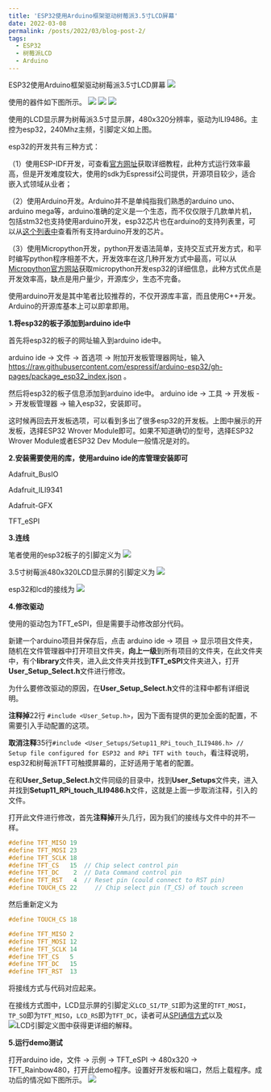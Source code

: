 ```yaml
---
title: 'ESP32使用Arduino框架驱动树莓派3.5寸LCD屏幕'
date: 2022-03-08
permalink: /posts/2022/03/blog-post-2/
tags:
  - ESP32
  - 树莓派LCD
  - Arduino
---
```


ESP32使用Arduino框架驱动树莓派3.5寸LCD屏幕
![](https://borninfreedom.github.io/images/blog2022/esp_show.jpg)


使用的器件如下图所示。
![](https://borninfreedom.github.io/images/blog2022/esp_total.jpg)
![](https://borninfreedom.github.io/images/blog2022/lcd.jpg)
![](https://borninfreedom.github.io/images/blog2022/esp32pins.jpg)

使用的LCD显示屏为树莓派3.5寸显示屏，480x320分辨率，驱动为ILI9486。主控为esp32，240Mhz主频，引脚定义如上图。

esp32的开发共有三种方式：

（1）使用ESP-IDF开发，可查看[官方网址](https://docs.espressif.com/projects/esp-idf/en/latest/esp32/get-started/index.html)获取详细教程，此种方式运行效率最高，但是开发难度较大，使用的sdk为Espressif公司提供，开源项目较少，适合嵌入式领域从业者；

（2）使用Arduino开发。Arduino并不是单纯指我们熟悉的arduino uno、arduino mega等，arduino准确的定义是一个生态，而不仅仅限于几款单片机，包括stm32也支持使用arduino开发，esp32芯片也在arduino的支持列表里，可以从[这个列表中](https://en.wikipedia.org/wiki/List_of_Arduino_boards_and_compatible_systems)查看所有支持arduino开发的芯片。

（3）使用Micropython开发，python开发语法简单，支持交互式开发方式，和平时编写python程序相差不大，开发效率在这几种开发方式中最高，可以从[Micropython官方网站](https://docs.micropython.org/en/latest/esp32/tutorial/intro.html)获取micropython开发esp32的详细信息，此种方式优点是开发效率高，缺点是用户量少，开源库少，生态不完备。


使用arduino开发是其中笔者比较推荐的，不仅开源库丰富，而且使用C++开发。Arduino的开源库基本上可以即拿即用。

**1.将esp32的板子添加到arduino ide中**

首先将esp32的板子的网址输入到arduino ide中。

arduino ide -> 文件 -> 首选项 -> 附加开发板管理器网址，输入 https://raw.githubusercontent.com/espressif/arduino-esp32/gh-pages/package_esp32_index.json  。

然后将esp32的板子信息添加到arduino ide中。
arduino ide -> 工具 -> 开发板 -> 开发板管理器 -> 输入esp32，安装即可。

这时候再回去开发板选项，可以看到多出了很多esp32的开发板。上图中展示的开发板，选择ESP32 Wrover Module即可。如果不知道确切的型号，选择ESP32 Wrover Module或者ESP32 Dev Module一般情况是对的。


**2.安装需要使用的库，使用arduino ide的库管理安装即可**

Adafruit_BusIO

Adafruit_ILI9341

Adafruit-GFX

TFT_eSPI

**3.连线**

笔者使用的esp32板子的引脚定义为
![](https://borninfreedom.github.io/images/blog2022/esp32pins.jpg)

3.5寸树莓派480x320LCD显示屏的引脚定义为
![](https://borninfreedom.github.io/images/blog2022/lcd35.jpg)

esp32和lcd的接线为
![](https://borninfreedom.github.io/images/blog2022/esp32_lcd.jpg)

**4.修改驱动**

使用的驱动包为TFT_eSPI，但是需要手动修改部分代码。

新建一个arduino项目并保存后，点击 arduino ide -> 项目 -> 显示项目文件夹，随机在文件管理器中打开项目文件夹，**向上一级**到所有项目的文件夹，在此文件夹中，有个**library**文件夹，进入此文件夹并找到**TFT_eSPI**文件夹进入，打开**User_Setup_Select.h**文件进行修改。

为什么要修改驱动的原因，在**User_Setup_Select.h**文件的注释中都有详细说明。

**注释掉**22行 `#include <User_Setup.h>`，因为下面有提供的更加全面的配置，不需要引入手动配置的这项。

**取消注释**35行`#include <User_Setups/Setup11_RPi_touch_ILI9486.h> // Setup file configured for ESP32 and RPi TFT with touch`，看注释说明，esp32和树莓派TFT可触摸屏幕的，正好适用于笔者的配置。

在和**User_Setup_Select.h**文件同级的目录中，找到**User_Setups**文件夹，进入并找到**Setup11_RPi_touch_ILI9486.h**文件，这就是上面一步取消注释，引入的文件。

打开此文件进行修改，首先**注释掉**开头几行，因为我们的接线与文件中的并不一样。
```cpp
#define TFT_MISO 19
#define TFT_MOSI 23
#define TFT_SCLK 18
#define TFT_CS   15  // Chip select control pin
#define TFT_DC    2  // Data Command control pin
#define TFT_RST   4  // Reset pin (could connect to RST pin)
#define TOUCH_CS 22     // Chip select pin (T_CS) of touch screen
```

然后重新定义为
```cpp
#define TOUCH_CS 18

#define TFT_MISO 2 
#define TFT_MOSI 12
#define TFT_SCLK 14
#define TFT_CS   5 
#define TFT_DC   15
#define TFT_RST  13
```

将接线方式与代码对应起来。

在接线方式图中，LCD显示屏的引脚定义`LCD_SI/TP_SI`即为这里的`TFT_MOSI`，`TP_SO`即为`TFT_MISO`，`LCD_RS`即为`TFT_DC`，读者可从[SPI通信方式](https://zh.wikipedia.org/wiki/%E5%BA%8F%E5%88%97%E5%91%A8%E9%82%8A%E4%BB%8B%E9%9D%A2)以及![LCD引脚定义图](https://borninfreedom.github.io/images/blog2022/lcd35.jpg)中获得更详细的解释。

**5.运行demo测试**

打开arduino ide，文件 -> 示例 -> TFT_eSPI -> 480x320 -> TFT_Rainbow480，打开此demo程序。设置好开发板和端口，然后上载程序。成功后的情况如下图所示。
![](https://borninfreedom.github.io/images/blog2022/esp_show.jpg)



